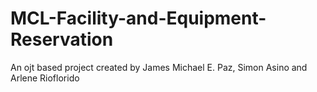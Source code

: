 # MCL-Facility-and-Equipment-Reservation
 An ojt based project created by James Michael E. Paz, Simon Asino and Arlene Rioflorido
